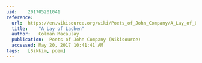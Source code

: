 ```yaml
---
uid:	201705201041
reference:
  url:	https://en.wikisource.org/wiki/Poets_of_John_Company/A_Lay_of_Lachen
  title:	"A Lay of Lachen"
  author:	Colman Macaulay
  publication:	Poets of John Company (Wikisource)
  accessed:	May 20, 2017 10:41:41 AM
tags:	[Sikkim, poem]
---
```

